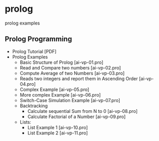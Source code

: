 # prolog
prolog examples 


## **Prolog Programming**

- Prolog Tutorial [PDF]
- Prolog Examples
  - Basic Structure of Prolog [ai-vp-01.pro]
  - Read and Compare two numbers [ai-vp-02.pro]
  - Compute Average of two Numbers [ai-vp-03.pro]
  - Reads two integers and report them in Ascending Order [ai-vp-04.pro]
  - Complex Example [ai-vp-05.pro]
  - More complex Example [ai-vp-06.pro]
  - Switch-Case Simulation Example [ai-vp-07.pro]
  - Backtracking
    - Calculate sequential Sum from N to 0 [ai-vp-08.pro]
    - Calculate Factorial of a Number [ai-vp-09.pro]
  - Lists:
    - List Example 1 [ai-vp-10.pro]
    - List Example 2 [ai-vp-11.pro]

